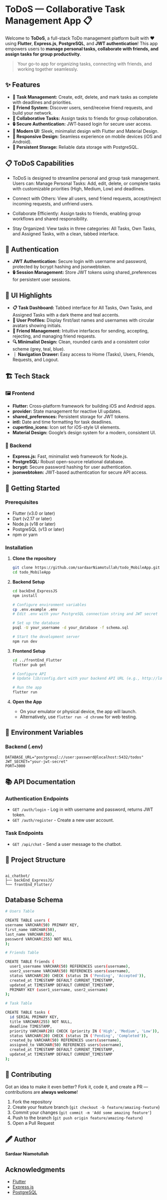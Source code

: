 # ToDoS — Collaborative Task Management App 📋

Welcome to **ToDoS**, a full-stack ToDo management platform built with ❤️ using **Flutter**, **Express.js**, **PostgreSQL**, and **JWT authentication**! This app empowers users to **manage personal tasks, collaborate with friends, and assign tasks for group productivity**.

> Your go-to app for organizing tasks, connecting with friends, and working together seamlessly.

## ✨ Features

- **📝 Task Management:** Create, edit, delete, and mark tasks as complete with deadlines and priorities.
- **👥 Friend System:** Discover users, send/receive friend requests, and build your network.
- **🤝 Collaborative Tasks:** Assign tasks to friends for group collaboration.
- **🔒 Secure Authentication:** JWT-based login for secure user access.
- **🎨 Modern UI:** Sleek, minimalist design with Flutter and Material Design.
- **📱 Responsive Design:** Seamless experience on mobile devices (iOS and Android).
- **💾 Persistent Storage:** Reliable data storage with PostgreSQL.

## 📋 ToDoS Capabilities

- ToDoS is designed to streamline personal and group task management. Users can: Manage Personal Tasks: Add, edit, delete, or complete tasks with customizable priorities (High, Medium, Low) and deadlines.

- Connect with Others: View all users, send friend requests, accept/reject incoming requests, and unfriend users.

- Collaborate Efficiently: Assign tasks to friends, enabling group workflows and shared responsibility.

- Stay Organized: View tasks in three categories: All Tasks, Own Tasks, and Assigned Tasks, with a clean, tabbed interface.

## 🔐 Authentication

- **JWT Authentication:** Secure login with username and password, protected by bcrypt hashing and jsonwebtoken.
- **🔒 Session Management:** Store JWT tokens using shared_preferences for persistent user sessions.

## 📸 UI Highlights

- **📋 Task Dashboard:** Tabbed interface for All Tasks, Own Tasks, and Assigned Tasks with a dark theme and teal accents.
- **👤 User Profiles:** Display first/last names and usernames with circular avatars showing initials.
- **🤝 Friend Management:** Intuitive interfaces for sending, accepting, rejecting, and managing friend requests.
- **🔍 Minimalist Design:** Clean, rounded cards and a consistent color scheme (grey, teal, blue).
- **⋮ Navigation Drawer:** Easy access to Home (Tasks), Users, Friends, Requests, and Logout.

## 🏗️ Tech Stack

### 🖼️ Frontend

- **Flutter:** Cross-platform framework for building iOS and Android apps.
- **provider:** State management for reactive UI updates.
- **shared_preferences:** Persistent storage for JWT tokens.
- **intl:** Date and time formatting for task deadlines.
- **cupertino_icons:** Icon set for iOS-style UI elements.
- **Material Design:** Google’s design system for a modern, consistent UI.

### 🔧 Backend

- **Express.js:** Fast, minimalist web framework for Node.js.
- **PostgreSQL:** Robust open-source relational database.
- **bcrypt:** Secure password hashing for user authentication.
- **jsonwebtoken:** JWT-based authentication for secure API access.

## 🚀 Getting Started

### Prerequisites

- Flutter (v3.0 or later)
- Dart (v2.17 or later)
- Node.js (v18 or later)
- PostgreSQL (v13 or later)
- npm or yarn

### Installation

1. **Clone the repository**

   ```bash
   git clone https://github.com/sardaarNiamotullah/todo_MobileApp.git
   cd todo_MobileApp
   ```

2. **Backend Setup**

   ```bash
   cd backEnd_ExpressJS
   npm install

   # Configure environment variables
   cp .env.example .env
   # Edit .env with your PostgreSQL connection string and JWT secret

   # Set up the database
   psql -U your_username -d your_database -f schema.sql

   # Start the development server
   npm run dev
   ```

3. **Frontend Setup**

   ```bash
   cd ../frontEnd_Flutter
   flutter pub get

   # Configure API
   # Update lib/config.dart with your backend API URL (e.g., http://localhost:3000)

   # Run the app
   flutter run
   ```

4. **Open the App**
   - On your emulator or physical device, the app will launch.
   - Alternatively, use `flutter run -d chrome` for web testing.

## 🔧 Environment Variables

### Backend (.env)

```
DATABASE_URL="postgresql://user:password@localhost:5432/todos"
JWT_SECRET="your-jwt-secret"
PORT=3000
```

## 📚 API Documentation

### Authentication Endpoints

- `GET /auth/login` - Log in with username and password, returns JWT token.
- `GET /auth/register` - Create a new user account.

### Task Endpoints

- `GET /api/chat` - Send a user message to the chatbot.

## 📂 Project Structure

```

ai_chatbot/
├── backEnd_ExpressJS/
└── frontEnd_Flutter/

```

## Database Schema

```bash
# Users Table

CREATE TABLE users (
username VARCHAR(50) PRIMARY KEY,
first_name VARCHAR(50),
last_name VARCHAR(50),
password VARCHAR(255) NOT NULL
);

# Friends Table

CREATE TABLE friends (
  user1_username VARCHAR(50) REFERENCES users(username),
  user2_username VARCHAR(50) REFERENCES users(username),
  status VARCHAR(20) CHECK (status IN ('Pending', 'Accepted')),
  created_at TIMESTAMP DEFAULT CURRENT_TIMESTAMP,
  updated_at TIMESTAMP DEFAULT CURRENT_TIMESTAMP,
  PRIMARY KEY (user1_username, user2_username)
);

# Task Table

CREATE TABLE tasks (
  id SERIAL PRIMARY KEY,
  title VARCHAR(255) NOT NULL,
  deadline TIMESTAMP,
  priority VARCHAR(20) CHECK (priority IN ('High', 'Medium', 'Low')),
  status VARCHAR(20) CHECK (status IN ('Pending', 'Completed')),
  created_by VARCHAR(50) REFERENCES users(username),
  assigned_to VARCHAR(50) REFERENCES users(username),
  created_at TIMESTAMP DEFAULT CURRENT_TIMESTAMP,
  updated_at TIMESTAMP DEFAULT CURRENT_TIMESTAMP
);
```

## 🤝 Contributing

Got an idea to make it even better? Fork it, code it, and create a PR — contributions are **always welcome**!

1. Fork the repository
2. Create your feature branch (`git checkout -b feature/amazing-feature`)
3. Commit your changes (`git commit -m 'Add some amazing feature'`)
4. Push to the branch (`git push origin feature/amazing-feature`)
5. Open a Pull Request

## 🖋️ Author

**Sardaar Niamotullah**

## Acknowledgments

- [Flutter](https://flutter.dev/)
- [Express.js](https://expressjs.com/)
- [PostgreSQL](https://www.postgresql.org/)
